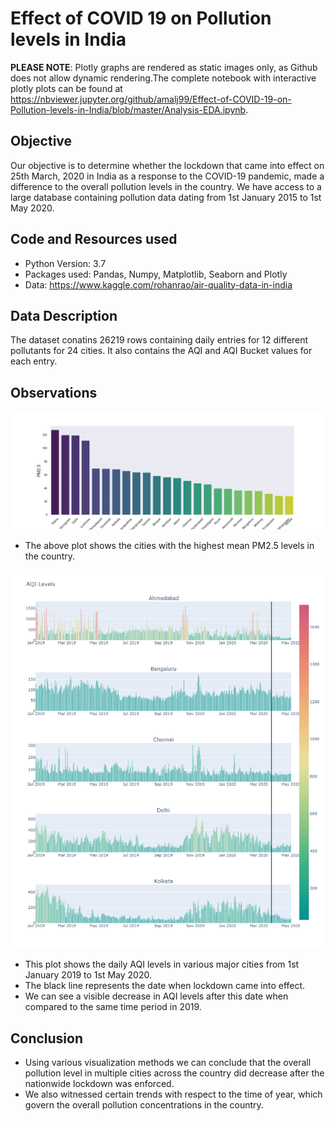 # Effect of COVID 19 on Pollution levels in India

**PLEASE NOTE**:
Plotly graphs are rendered as static images only, as Github does not allow dynamic rendering.The complete notebook with interactive plotly plots can be found at https://nbviewer.jupyter.org/github/amalj99/Effect-of-COVID-19-on-Pollution-levels-in-India/blob/master/Analysis-EDA.ipynb.

## Objective
Our objective is to determine whether the lockdown that came into effect on 25th March, 2020 in India as a response to the COVID-19 pandemic, made a difference to the overall pollution levels in the country. We have access to a large database containing pollution data dating from 1st January 2015 to 1st May 2020.


## Code and Resources used
* Python Version: 3.7
* Packages used: Pandas, Numpy, Matplotlib, Seaborn and Plotly
* Data: https://www.kaggle.com/rohanrao/air-quality-data-in-india

## Data Description
The dataset conatins 26219 rows containing daily entries for 12 different pollutants for 24 cities. It also contains the AQI and AQI Bucket values for each entry.

## Observations
![](https://github.com/amalj99/Effect-of-COVID-19-on-Pollution-levels-in-India/blob/master/PM2.5%20levels%20in%20cities.png)

* The above plot shows the cities with the highest mean PM2.5 levels in the country.

![](https://github.com/amalj99/Effect-of-COVID-19-on-Pollution-levels-in-India/blob/master/AQI%20levels%20barplot.png)

* This plot shows the daily AQI levels in various major cities from 1st January 2019 to 1st May 2020.
* The black line represents the date when lockdown came into effect. 
* We can see a visible decrease in AQI levels after this date when compared to the same time period in 2019.

## Conclusion
* Using various visualization methods we can conclude that the overall pollution level in multiple cities across the country did decrease after the nationwide lockdown was enforced.
* We also witnessed certain trends with respect to the time of year, which govern the overall pollution concentrations in the country.




